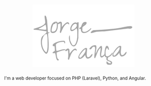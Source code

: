 <div align="center">

# ![](logo_clara.png)

</div>
I'm a web developer focused on PHP (Laravel), Python, and Angular.
